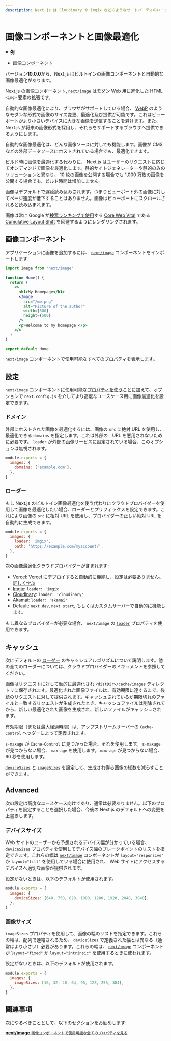 ```yaml
---
description: Next.js は Cloudinary や Imgix などのようなサードパーティのローダーと同様に、画像最適化をビルトインでサポートしています。ここではそれについて詳しく学びましょう。
---
```


# 画像コンポーネントと画像最適化

<details open>
  <summary><b>例</b></summary>
  <ul>
    <li><a href="https://github.com/vercel/next.js/tree/canary/examples/image-component">画像コンポーネント</a></li>
  </ul>
</details>

バージョン**10.0.0**から、Next.js はビルトインの画像コンポーネントと自動的な画像最適化があります。

Next.js の画像コンポーネント, [`next/image`](/docs/api-reference/next/image.md) はモダン Web 用に進化した HTML `<img>` 要素の拡張です。

自動的な画像最適化により、ブラウザがサポートしている場合、 [WebP](https://developer.mozilla.org/en-US/docs/Web/Media/Formats/Image_types) のようなモダンな形式で画像のサイズ変更、最適化及び提供が可能です。これはビューポートがより小さいデバイスに大きな画像を送信することを避けます。また、 Next.js が将来の画像形式を採用し、それらをサポートするブラウザへ提供できるようにします。

自動的な画像最適化は、どんな画像ソースに対しても機能します。画像が CMS などの外部データソースにホストされている場合でも、最適化できます。

ビルド時に画像を最適化する代わりに、 Next.js はユーザーのリクエストに応じてオンデマンドで画像を最適化します。静的サイトジェネレーターや静的のみのソリューションと異なり、 10 枚の画像を公開する場合でも 1,000 万枚の画像を公開する場合でも、ビルド時間は増加しません。

画像はデフォルトで遅延読み込みされます。つまりビューポート外の画像に対してページ速度が低下することはありません。画像はビューポートにスクロールされると読み込まれます。

画像は常に Google が[検索ランキングで使用](https://webmasters.googleblog.com/2020/05/evaluating-page-experience.html)する [Core Web Vital](https://web.dev/vitals/) である [Cumulative Layout Shift](https://web.dev/cls/) を回避するようにレンダリングされます。

## 画像コンポーネント

アプリケーションに画像を追加するには、 [`next/image`](/docs/api-reference/next/image.md) コンポーネントをインポートします:

```jsx
import Image from 'next/image'

function Home() {
  return (
    <>
      <h1>My Homepage</h1>
      <Image
        src="/me.png"
        alt="Picture of the author"
        width={500}
        height={500}
      />
      <p>Welcome to my homepage!</p>
    </>
  )
}

export default Home
```

`next/image` コンポーネントで使用可能なすべてのプロパティを[表示します](/docs/api-reference/next/image.md)。

## 設定

`next/image` コンポーネントに使用可能な[プロパティを使う](/docs/api-reference/next/image.md)ことに加えて、オプションで `next.config.js` を介してより高度なユースケース用に画像最適化を設定できます。

### ドメイン

外部にホストされた画像を最適化するには、画像の `src` に絶対 URL を使用し、最適化できる `domains` を指定します。これは外部の　URL を悪用されないために必要です。 `loader` が外部の画像サービスに設定されている場合、このオプションは無視されます。

```js
module.exports = {
  images: {
    domains: ['example.com'],
  },
}
```

### ローダー

もし Next.js のビルトイン画像最適化を使う代わりにクラウドプロバイダーを使用して画像を最適化したい場合、ローダーとプリフィックスを設定できます。これにより画像の `src` に相対 URL を使用し、プロバイダーの正しい絶対 URL を自動的に生成できます。

```js
module.exports = {
  images: {
    loader: 'imgix',
    path: 'https://example.com/myaccount/',
  },
}
```

次の画像最適化クラウドプロバイダーが含まれます:

- [Vercel](https://vercel.com): Vercel にデプロイすると自動的に機能し、設定は必要ありません。[詳しく学ぶ](https://vercel.com/docs/next.js/image-optimization)
- [Imgix](https://www.imgix.com): `loader: 'imgix'`
- [Cloudinary](https://cloudinary.com): `loader: 'cloudinary'`
- [Akamai](https://www.akamai.com): `loader: 'akamai'`
- Default: `next dev`, `next start`, もしくはカスタムサーバーで自動的に機能します。

もし異なるプロバイダーが必要な場合、 `next/image` の [`loader`](/docs/api-reference/next/image.md#loader) プロパティを使用できます。

## キャッシュ

次にデフォルトの [ローダー](#loader) のキャッシュアルゴリズムについて説明します。他の全てのローダーについては、クラウドプロバイダーのドキュメントを参照してください。

画像はリクエストに対して動的に最適化され `<distDir>/cache/images`  ディレクトリに保存されます。最適化された画像ファイルは、有効期限に達するまで、後続のリクエストに対して提供されます。キャッシュされているが期限切れのファイルと一致するリクエストが生成されたとき、キャッシュファイルは削除されてから、新しい最適化された画像を生成され、新しいファイルがキャッシュされます。

有効期限（または最大経過時間）は、アップストリームサーバーの `Cache-Control` ヘッダーによって定義されます。

`s-maxage` が `Cache-Control` に見つかった場合、それを使用します。 `s-maxage` が見つからない場合、 `max-age` を使用します。 `max-age` が見つからない場合、 60 秒を使用します。

[`deviceSizes`](#device-sizes) と [`imageSizes`](#device-sizes) を設定して、生成され得る画像の総数を減らすことができます。

## Advanced

次の設定は高度なユースケース向けであり、通常は必要ありません。以下のプロパティを設定することを選択した場合、今後の Next.js のデフォルトへの変更を上書きします。

### デバイスサイズ

Web サイトのユーザーから予想されるデバイス幅が分かっている場合、 `deviceSizes` プロパティを使用してデバイス幅のブレークポイントのリストを指定できます。これらの幅は [`next/image`](/docs/api-reference/next/image.md) コンポーネントが `layout="responsive"` か `layout="fill"` を使用している場合に使用され、 Web サイトにアクセスするデバイスへ適切な画像が提供されます。

設定がないときは、以下のデフォルトが使用されます。

```js
module.exports = {
  images: {
    deviceSizes: [640, 750, 828, 1080, 1200, 1920, 2048, 3840],
  },
}
```

### 画像サイズ

`imageSizes` プロパティを使用して、画像の幅のリストを指定できます。これらの幅は、配列で連結されるため、 `deviceSizes` で定義された幅とは異なる（通常はより小さい）必要があります。これらの幅は、 [`next/image`](/docs/api-reference/next/image.md) コンポーネントが `layout="fixed"` か `layout="intrinsic"` を使用するときに使われます。

設定がないときは、以下のデフォルトが使用されます。

```js
module.exports = {
  images: {
    imageSizes: [16, 32, 48, 64, 96, 128, 256, 384],
  },
}
```

## 関連事項

次にやるべきこととして、以下のセクションをお勧めします:

<div class="card">
  <a href="/docs/api-reference/next/image.md">
    <b>next/image</b>
    <small>画像コンポーネントで使用可能な全てのプロパティを見る</small>
  </a>
</div>
